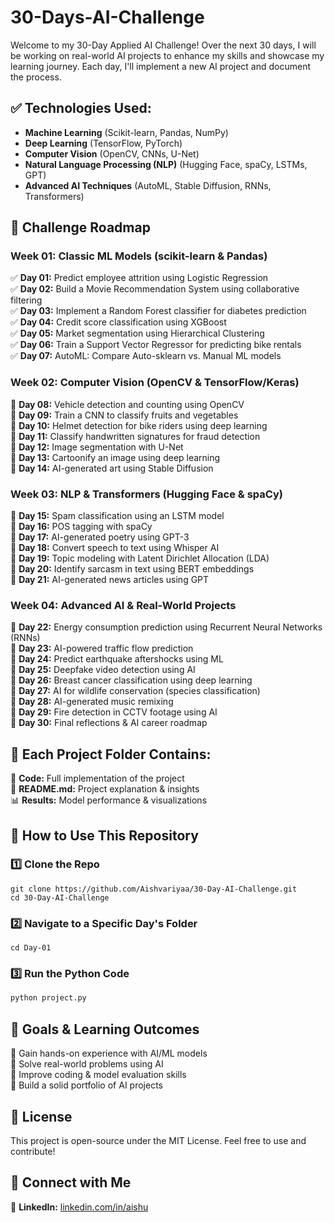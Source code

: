 # 30-Days-AI-Challenge


Welcome to my 30-Day Applied AI Challenge! Over the next 30 days, I will be working on real-world AI projects to enhance my skills and showcase my learning journey. Each day, I'll implement a new AI project and document the process.

## ✅ Technologies Used:
- **Machine Learning** (Scikit-learn, Pandas, NumPy)
- **Deep Learning** (TensorFlow, PyTorch)
- **Computer Vision** (OpenCV, CNNs, U-Net)
- **Natural Language Processing (NLP)** (Hugging Face, spaCy, LSTMs, GPT)
- **Advanced AI Techniques** (AutoML, Stable Diffusion, RNNs, Transformers)

## 📅 Challenge Roadmap

### Week 01: Classic ML Models (scikit-learn & Pandas)
✅ **Day 01:** Predict employee attrition using Logistic Regression  
✅ **Day 02:** Build a Movie Recommendation System using collaborative filtering  
✅ **Day 03:** Implement a Random Forest classifier for diabetes prediction  
✅ **Day 04:** Credit score classification using XGBoost  
✅ **Day 05:** Market segmentation using Hierarchical Clustering  
✅ **Day 06:** Train a Support Vector Regressor for predicting bike rentals  
✅ **Day 07:** AutoML: Compare Auto-sklearn vs. Manual ML models  

### Week 02: Computer Vision (OpenCV & TensorFlow/Keras)
🎯 **Day 08:** Vehicle detection and counting using OpenCV  
🎯 **Day 09:** Train a CNN to classify fruits and vegetables  
🎯 **Day 10:** Helmet detection for bike riders using deep learning  
🎯 **Day 11:** Classify handwritten signatures for fraud detection  
🎯 **Day 12:** Image segmentation with U-Net  
🎯 **Day 13:** Cartoonify an image using deep learning  
🎯 **Day 14:** AI-generated art using Stable Diffusion  

### Week 03: NLP & Transformers (Hugging Face & spaCy)
📝 **Day 15:** Spam classification using an LSTM model  
📝 **Day 16:** POS tagging with spaCy  
📝 **Day 17:** AI-generated poetry using GPT-3  
📝 **Day 18:** Convert speech to text using Whisper AI  
📝 **Day 19:** Topic modeling with Latent Dirichlet Allocation (LDA)  
📝 **Day 20:** Identify sarcasm in text using BERT embeddings  
📝 **Day 21:** AI-generated news articles using GPT  

### Week 04: Advanced AI & Real-World Projects
🚀 **Day 22:** Energy consumption prediction using Recurrent Neural Networks (RNNs)  
🚀 **Day 23:** AI-powered traffic flow prediction  
🚀 **Day 24:** Predict earthquake aftershocks using ML  
🚀 **Day 25:** Deepfake video detection using AI  
🚀 **Day 26:** Breast cancer classification using deep learning  
🚀 **Day 27:** AI for wildlife conservation (species classification)  
🚀 **Day 28:** AI-generated music remixing  
🚀 **Day 29:** Fire detection in CCTV footage using AI  
🚀 **Day 30:** Final reflections & AI career roadmap  

## 📌 Each Project Folder Contains:
📂 **Code:** Full implementation of the project  
📜 **README.md:** Project explanation & insights  
📊 **Results:** Model performance & visualizations  

## 📖 How to Use This Repository

### 1️⃣ Clone the Repo
```
git clone https://github.com/Aishvariyaa/30-Day-AI-Challenge.git
cd 30-Day-AI-Challenge
```

### 2️⃣ Navigate to a Specific Day's Folder
```
cd Day-01
```

### 3️⃣ Run the Python Code
```bash
python project.py
```

## 🎯 Goals & Learning Outcomes
🔹 Gain hands-on experience with AI/ML models  
🔹 Solve real-world problems using AI  
🔹 Improve coding & model evaluation skills  
🔹 Build a solid portfolio of AI projects  

## 📜 License
This project is open-source under the MIT License. Feel free to use and contribute!

## 🔗 Connect with Me
🔹 **LinkedIn:** [linkedin.com/in/aishu](https://www.linkedin.com/in/aishvariyaa-jayakumar-97939525b/)  
